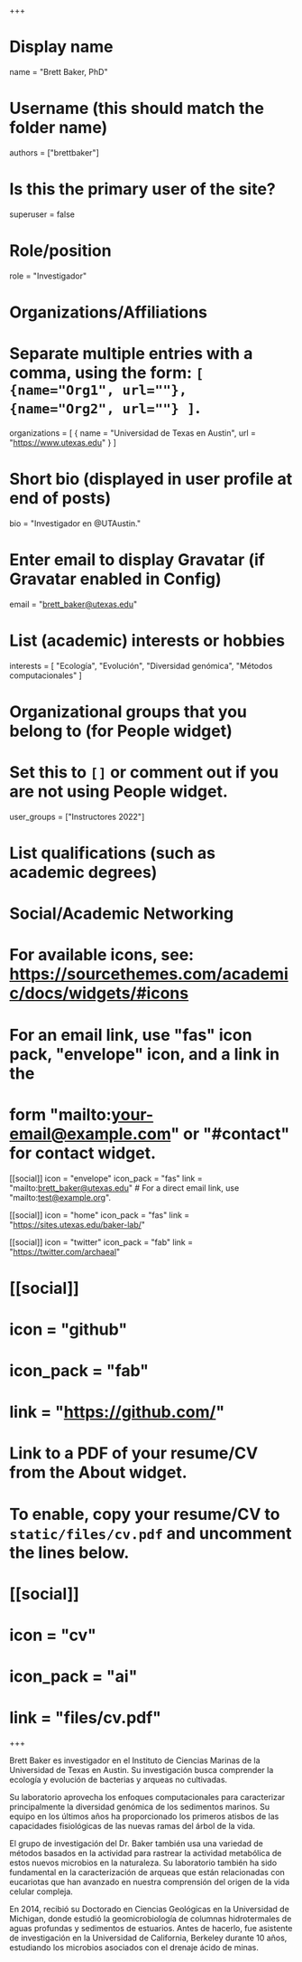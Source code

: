 +++
# Display name
name = "Brett Baker, PhD"

# Username (this should match the folder name)
authors = ["brettbaker"]

# Is this the primary user of the site?
superuser = false

# Role/position
role = "Investigador"

# Organizations/Affiliations
#   Separate multiple entries with a comma, using the form: `[ {name="Org1", url=""}, {name="Org2", url=""} ]`.
organizations = [ { name = "Universidad de Texas en Austin", url = "https://www.utexas.edu" } ]

# Short bio (displayed in user profile at end of posts)
bio = "Investigador en @UTAustin."

# Enter email to display Gravatar (if Gravatar enabled in Config)
email = "brett_baker@utexas.edu"

# List (academic) interests or hobbies
interests = [
  "Ecología",
  "Evolución",
  "Diversidad genómica",
  "Métodos computacionales"
]

# Organizational groups that you belong to (for People widget)
#   Set this to `[]` or comment out if you are not using People widget.
user_groups = ["Instructores 2022"]

# List qualifications (such as academic degrees)

# Social/Academic Networking
# For available icons, see: https://sourcethemes.com/academic/docs/widgets/#icons
#   For an email link, use "fas" icon pack, "envelope" icon, and a link in the
#   form "mailto:your-email@example.com" or "#contact" for contact widget.

[[social]]
  icon = "envelope"
  icon_pack = "fas"
  link = "mailto:brett_baker@utexas.edu"  # For a direct email link, use "mailto:test@example.org".

[[social]]
  icon = "home"
  icon_pack = "fas"
  link = "https://sites.utexas.edu/baker-lab/"

[[social]]
  icon = "twitter"
  icon_pack = "fab"
  link = "https://twitter.com/archaeal"

# [[social]]
#   icon = "github"
#   icon_pack = "fab"
#   link = "https://github.com/"

# Link to a PDF of your resume/CV from the About widget.
# To enable, copy your resume/CV to `static/files/cv.pdf` and uncomment the lines below.
# [[social]]
#   icon = "cv"
#   icon_pack = "ai"
#   link = "files/cv.pdf"

+++

Brett Baker es investigador en el Instituto de Ciencias Marinas de la Universidad de Texas en Austin. Su investigación busca comprender la ecología y evolución de bacterias y arqueas no cultivadas. 

Su laboratorio aprovecha los enfoques computacionales para caracterizar principalmente la diversidad genómica de los sedimentos marinos. Su equipo en los últimos años ha proporcionado los primeros atisbos de las capacidades fisiológicas de las nuevas ramas del árbol de la vida. 

El grupo de investigación del Dr. Baker también usa una variedad de métodos basados en la actividad para rastrear la actividad metabólica de estos nuevos microbios en la naturaleza. Su laboratorio también ha sido fundamental en la caracterización de arqueas que están relacionadas con eucariotas que han avanzado en nuestra comprensión del origen de la vida celular compleja. 

En 2014, recibió su Doctorado en Ciencias Geológicas en la Universidad de Michigan, donde estudió la geomicrobiología de columnas hidrotermales de aguas profundas y sedimentos de estuarios. Antes de hacerlo, fue asistente de investigación en la Universidad de California, Berkeley durante 10 años, estudiando los microbios asociados con el drenaje ácido de minas.
